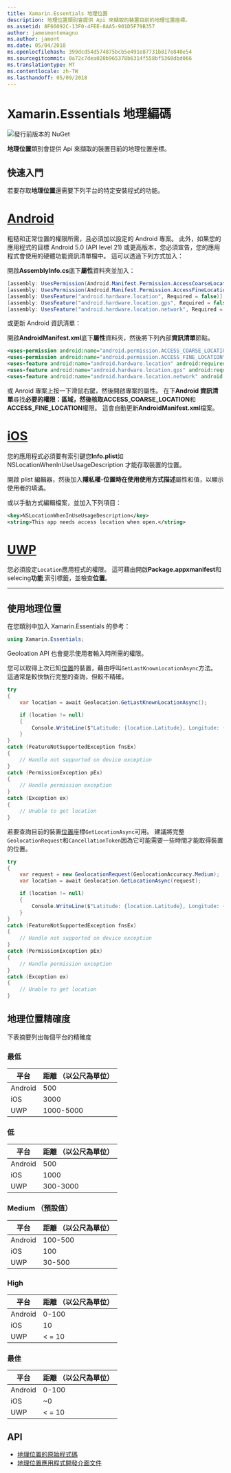 ```yaml
---
title: Xamarin.Essentials 地理位置
description: 地理位置類別會提供 Api 來擷取的裝置目前的地理位置座標。
ms.assetid: 8F66092C-13F0-4FEE-8AA5-901D5F79B357
author: jamesmontemagno
ms.author: jamont
ms.date: 05/04/2018
ms.openlocfilehash: 399dcd54d574875bcb5e491e87731b817e840e54
ms.sourcegitcommit: 0a72c7dea020b965378b6314f558bf5360dbd066
ms.translationtype: MT
ms.contentlocale: zh-TW
ms.lasthandoff: 05/09/2018
---
```

# <a name="xamarinessentials-geocoding"></a>Xamarin.Essentials 地理編碼

![發行前版本的 NuGet](~/media/shared/pre-release.png)

**地理位置**類別會提供 Api 來擷取的裝置目前的地理位置座標。

## <a name="getting-started"></a>快速入門

若要存取**地理位置**還需要下列平台的特定安裝程式的功能。

# <a name="androidtabandroid"></a>[Android](#tab/android)

粗糙和正常位置的權限所需，且必須加以設定的 Android 專案。 此外，如果您的應用程式的目標 Android 5.0 (API level 21) 或更高版本，您必須宣告，您的應用程式會使用的硬體功能資訊清單檔中。 這可以透過下列方式加入：

開啟**AssemblyInfo.cs**底下**屬性**資料夾並加入：

```csharp
[assembly: UsesPermission(Android.Manifest.Permission.AccessCoarseLocation)]
[assembly: UsesPermission(Android.Manifest.Permission.AccessFineLocation)]
[assembly: UsesFeature("android.hardware.location", Required = false)]
[assembly: UsesFeature("android.hardware.location.gps", Required = false)]
[assembly: UsesFeature("android.hardware.location.network", Required = false)]
```

或更新 Android 資訊清單：

開啟**AndroidManifest.xml**底下**屬性**資料夾，然後將下列內部**資訊清單**節點。

```xml
<uses-permission android:name="android.permission.ACCESS_COARSE_LOCATION" />
<uses-permission android:name="android.permission.ACCESS_FINE_LOCATION" />
<uses-feature android:name="android.hardware.location" android:required="false" />
<uses-feature android:name="android.hardware.location.gps" android:required="false" />
<uses-feature android:name="android.hardware.location.network" android:required="false" />
```

或 Anroid 專案上按一下滑鼠右鍵，然後開啟專案的屬性。 在下**Android 資訊清單**尋找**必要的權限：**區域，然後核取**ACCESS_COARSE_LOCATION**和**ACCESS_FINE_LOCATION**權限。 這會自動更新**AndroidManifest.xml**檔案。

# <a name="iostabios"></a>[iOS](#tab/ios)

您的應用程式必須要有索引鍵您**Info.plist**如 NSLocationWhenInUseUsageDescription 才能存取裝置的位置。

開啟 plist 編輯器，然後加入**隱私權-位置時在使用使用方式描述**屬性和值，以顯示使用者的填滿。

或以手動方式編輯檔案，並加入下列項目：

```xml
<key>NSLocationWhenInUseUsageDescription</key>
<string>This app needs access location when open.</string>
```

# <a name="uwptabuwp"></a>[UWP](#tab/uwp)

您必須設定`Location`應用程式的權限。 這可藉由開啟**Package.appxmanifest**和 selecing**功能** 索引標籤，並檢查**位置**。

-----

## <a name="using-geolocation"></a>使用地理位置

在您類別中加入 Xamarin.Essentials 的參考：

```csharp
using Xamarin.Essentials;
```

Geoloation API 也會提示使用者輸入時所需的權限。

您可以取得上次已知[位置](xref:Xamarin.Essentials.Location)的裝置，藉由呼叫`GetLastKnownLocationAsync`方法。 這通常是較快執行完整的查詢，但較不精確。

```csharp
try
{
    var location = await Geolocation.GetLastKnownLocationAsync();

    if (location != null)
    {
        Console.WriteLine($"Latitude: {location.Latitude}, Longitude: {location.Longitude}");
    }
}
catch (FeatureNotSupportedException fnsEx)
{
    // Handle not supported on device exception
}
catch (PermissionException pEx)
{
    // Handle permission exception
}
catch (Exception ex)
{
    // Unable to get location
}
```

若要查詢目前的裝置[位置](xref:Xamarin.Essentials.Location)座標`GetLocationAsync`可用。 建議將完整`GeolocationRequest`和`CancellationToken`因為它可能需要一些時間才能取得裝置的位置。

```csharp
try
{
    var request = new GeolocationRequest(GeolocationAccuracy.Medium);
    var location = await Geolocation.GetLocationAsync(request);

    if (location != null)
    {
        Console.WriteLine($"Latitude: {location.Latitude}, Longitude: {location.Longitude}");
    }
}
catch (FeatureNotSupportedException fnsEx)
{
    // Handle not supported on device exception
}
catch (PermissionException pEx)
{
    // Handle permission exception
}
catch (Exception ex)
{
    // Unable to get location
}
```

## <a name="geolocation-accuracy"></a>地理位置精確度

下表摘要列出每個平台的精確度

### <a name="lowest"></a>最低

| 平台 | 距離 （以公尺為單位） |
| --- | --- |
| Android | 500 |
| iOS | 3000 |
| UWP | 1000-5000 |

### <a name="low"></a>低

| 平台 | 距離 （以公尺為單位） |
| --- | --- |
| Android | 500 |
| iOS | 1000 |
| UWP | 300-3000 |

### <a name="medium-default"></a>Medium （預設值）

| 平台 | 距離 （以公尺為單位） |
| --- | --- |
| Android | 100-500 |
| iOS | 100 |
| UWP | 30-500 |

### <a name="high"></a>High

| 平台 | 距離 （以公尺為單位） |
| --- | --- |
| Android | 0-100 |
| iOS | 10 |
| UWP | < = 10 |

### <a name="best"></a>最佳

| 平台 | 距離 （以公尺為單位） |
| --- | --- |
| Android | 0-100 |
| iOS | ~0 |
| UWP | < = 10 |

## <a name="api"></a>API

- [地理位置的原始程式碼](https://github.com/xamarin/Essentials/tree/master/Essentials/Geolocation)
- [地理位置應用程式開發介面文件](xref:Xamarin.Essentials.Geolocation)
